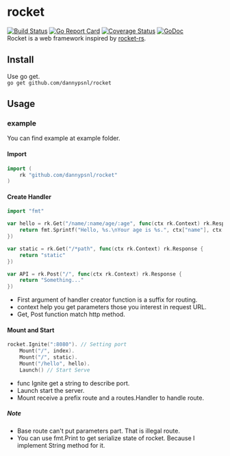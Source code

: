 # rocket
[![Build Status](https://travis-ci.org/dannypsnl/rocket.svg?branch=master)](https://travis-ci.org/dannypsnl/rocket)
[![Go Report Card](https://goreportcard.com/badge/github.com/dannypsnl/rocket)](https://goreportcard.com/report/github.com/dannypsnl/rocket)
[![Coverage Status](https://coveralls.io/repos/github/dannypsnl/rocket/badge.svg)](https://coveralls.io/github/dannypsnl/rocket)
[![GoDoc](https://godoc.org/github.com/dannypsnl/rocket?status.svg)](https://godoc.org/github.com/dannypsnl/rocket)<br>
Rocket is a web framework inspired by [rocket-rs](https://github.com/SergioBenitez/Rocket).
## Install
Use go get.<br>
`go get github.com/dannypsnl/rocket`
## Usage
### example
You can find example at example folder.
#### Import
```go
import (
    rk "github.com/dannypsnl/rocket"
)
```
#### Create Handler
```go
import "fmt"

var hello = rk.Get("/name/:name/age/:age", func(ctx rk.Context) rk.Response {
    return fmt.Sprintf("Hello, %s.\nYour age is %s.", ctx["name"], ctx["age"])
})

var static = rk.Get("/*path", func(ctx rk.Context) rk.Response {
    return "static"
})

var API = rk.Post("/", func(ctx rk.Context) rk.Response {
    return "Something..."
})
```
- First argument of handler creator function is a suffix for routing.
- context help you get parameters those you interest in request URL.
- Get, Post function match http method.
#### Mount and Start
```go
rocket.Ignite(":8080"). // Setting port
    Mount("/", index).
    Mount("/", static).
    Mount("/hello", hello).
    Launch() // Start Serve
```
- func Ignite get a string to describe port.
- Launch start the server.
- Mount receive a prefix route and a routes.Handler to handle route.
##### Note
- Base route can't put parameters part. That is illegal route.
- You can use fmt.Print to get serialize state of rocket. Because I implement String method for it.

